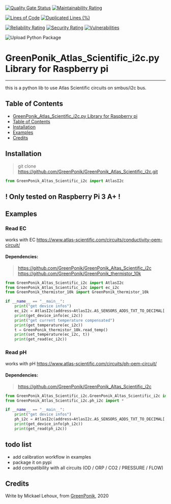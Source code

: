 [![Quality Gate Status](https://sonarcloud.io/api/project_badges/measure?project=GreenPonik_Atlas_Scientific_i2c&metric=alert_status)](https://sonarcloud.io/dashboard?id=GreenPonik_Atlas_Scientific_i2c)
[![Maintainability Rating](https://sonarcloud.io/api/project_badges/measure?project=GreenPonik_Atlas_Scientific_i2c&metric=sqale_rating)](https://sonarcloud.io/dashboard?id=GreenPonik_Atlas_Scientific_i2c)

[![Lines of Code](https://sonarcloud.io/api/project_badges/measure?project=GreenPonik_Atlas_Scientific_i2c&metric=ncloc)](https://sonarcloud.io/dashboard?id=GreenPonik_Atlas_Scientific_i2c)
[![Duplicated Lines (%)](https://sonarcloud.io/api/project_badges/measure?project=GreenPonik_Atlas_Scientific_i2c&metric=duplicated_lines_density)](https://sonarcloud.io/dashboard?id=GreenPonik_Atlas_Scientific_i2c)

[![Reliability Rating](https://sonarcloud.io/api/project_badges/measure?project=GreenPonik_Atlas_Scientific_i2c&metric=reliability_rating)](https://sonarcloud.io/dashboard?id=GreenPonik_Atlas_Scientific_i2c)
[![Security Rating](https://sonarcloud.io/api/project_badges/measure?project=GreenPonik_Atlas_Scientific_i2c&metric=security_rating)](https://sonarcloud.io/dashboard?id=GreenPonik_Atlas_Scientific_i2c)
[![Vulnerabilities](https://sonarcloud.io/api/project_badges/measure?project=GreenPonik_Atlas_Scientific_i2c&metric=vulnerabilities)](https://sonarcloud.io/dashboard?id=GreenPonik_Atlas_Scientific_i2c)


![Upload Python Package](https://github.com/GreenPonik/GreenPonik_OneWire_DS18B20/workflows/Upload%20Python%20Package/badge.svg?event=release)


# GreenPonik_Atlas_Scientific_i2c.py Library for Raspberry pi
---------------------------------------------------------
this is a python lib to use Atlas Scientific circuits on smbus/i2c bus.

## Table of Contents

- [GreenPonik_Atlas_Scientific_i2c.py Library for Raspberry pi](#h2-id%2222greenponikatlasscientifici2cpy-library-for-raspberry-pi-4%22greenponikatlasscientifici2cpy-library-for-raspberry-pih2)
- [Table of Contents](#table-of-contents)
- [Installation](#installation)
- [Examples](#examples)
- [Credits](#credits)


## Installation
>git clone https://github.com/GreenPonik/GreenPonik_Atlas_Scientific_i2c.git
```python
from GreenPonik_Altas_Scientific_i2c import AtlasI2c
```

## ! Only tested on Raspberry Pi 3 A+ !<br>

## Examples

### Read EC
works with EC https://www.atlas-scientific.com/circuits/conductivity-oem-circuit/<br>
#### Dependencies:
>https://github.com/GreenPonik/GreenPonik_Altas_Scientific_i2c<br>
>https://github.com/GreenPonik/GreenPonik_thermistor_10k<br>

```python
from GreenPonik_Altas_Scientific_i2c import AtlasI2c
from GreenPonik_Atlas_Scientific_i2c import ec_i2c
from GreenPonik_thermistor_10k import GreenPonik_thermistor_10k

if __name__ == "__main__":
    print("get device infos")
    ec_i2c = AtlasI2c(address=AtlasI2c.AS_SENSORS_ADDS_TXT_TO_DECIMAL['EC'], moduletype="EC", name="EC")
    print(get_device_info(ec_i2c))
    print("get current temperature compensated")
    print(get_temperature(ec_i2c))
    t = GreenPonik_thermistor_10k.read_temp()
    print(set_temperature(ec_i2c, t))
    print(get_read(ec_i2c))
```

### Read pH
works with pH https://www.atlas-scientific.com/circuits/ph-oem-circuit/<br>
#### Dependencies:
>https://github.com/GreenPonik/GreenPonik_Altas_Scientific_i2c<br>

```python
from GreenPonik_Altas_Scientific_i2c.GreenPonik_Altas_Scientific_i2c import AtlasI2c
from GreenPonik_Atlas_Scientific_i2c.ph_i2c import *

if __name__ == "__main__":
    print("get device infos")
    ph_i2c = AtlasI2c(address=AtlasI2c.AS_SENSORS_ADDS_TXT_TO_DECIMAL['PH'], moduletype="PH", name="PH")
    print(get_device_info(ph_i2c))
    print(get_read(ph_i2c))
```


## todo list
- add calibration workflow in examples
- package it on pypi
- add compatibility with all circuits (OD / ORP / CO2 / PRESSURE / FLOW)

## Credits
Write by Mickael Lehoux, from [GreenPonik](https://www.greenponik.com), 2020